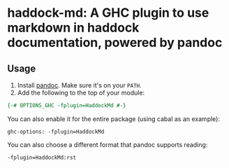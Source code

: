 # haddock-md: A GHC plugin to use markdown in haddock documentation, powered by pandoc

## Usage

1. Install [pandoc](https://pandoc.org/). Make sure it's on your `PATH`.
2. Add the following to the top of your module:

```hs
{-# OPTIONS_GHC -fplugin=HaddockMd #-}
```

You can also enable it for the entire package (using cabal as an example):

```plain
ghc-options: -fplugin=HaddockMd
```

You can also choose a different format that pandoc supports reading:

```plain
-fplugin=HaddockMd:rst
```
